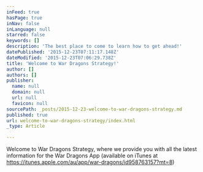 ```yaml
---
inFeed: true
hasPage: true
inNav: false
inLanguage: null
starred: false
keywords: []
description: 'The best place to come to learn how to get ahead!'
datePublished: '2015-12-23T07:11:17.148Z'
dateModified: '2015-12-23T07:06:29.738Z'
title: 'Welcome to War Dragons Strategy!'
author: []
authors: []
publisher:
  name: null
  domain: null
  url: null
  favicon: null
sourcePath: _posts/2015-12-23-welcome-to-war-dragons-strategy.md
published: true
url: welcome-to-war-dragons-strategy/index.html
_type: Article

---
```

Welcome to War Dragons Strategy, where we provide you with all the latest information for the War Dragons App (available on iTunes at https://itunes.apple.com/au/app/war-dragons/id958763157?mt=8)